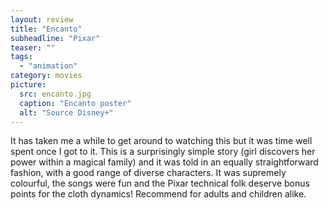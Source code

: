 ```yaml
---
layout: review
title: "Encanto"
subheadline: "Pixar"
teaser: ""
tags:
  - "animation"
category: movies
picture:
  src: encanto.jpg
  caption: "Encanto poster"
  alt: "Source Disney+"
---
```


It has taken me a while to get around to watching this but it was time well spent once I got to
it. This is a surprisingly simple story (girl discovers her power within a magical family) and 
it was told in an equally straightforward fashion, with a good range of diverse characters. 
It was supremely colourful, the songs were fun
and the Pixar technical folk deserve bonus points for the cloth dynamics! Recommend
for adults and children alike.